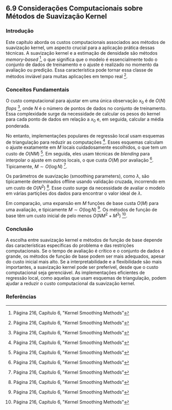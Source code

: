 ## 6.9 Considerações Computacionais sobre Métodos de Suavização Kernel

### Introdução
Este capítulo aborda os custos computacionais associados aos métodos de suavização kernel, um aspecto crucial para a aplicação prática dessas técnicas. A suavização kernel e a estimação de densidade são métodos *memory-based* [^26], o que significa que o modelo é essencialmente todo o conjunto de dados de treinamento e o ajuste é realizado no momento da avaliação ou predição. Essa característica pode tornar essa classe de métodos inviável para muitas aplicações em tempo real [^26].

### Conceitos Fundamentais
O custo computacional para ajustar em uma única observação $x_0$ é de $O(N)$ *flops* [^26], onde $N$ é o número de pontos de dados no conjunto de treinamento. Essa complexidade surge da necessidade de calcular os pesos do kernel para cada ponto de dados em relação a $x_0$ e, em seguida, calcular a média ponderada.

No entanto, implementações populares de regressão local usam esquemas de triangulação para reduzir as computações [^26]. Esses esquemas calculam o ajuste exatamente em $M$ locais cuidadosamente escolhidos, o que tem um custo de $O(NM)$ [^26]. Em seguida, eles usam técnicas de *blending* para interpolar o ajuste em outros locais, o que custa $O(M)$ por avaliação [^26]. Tipicamente, $M \sim O(\log N)$ [^26].

Os parâmetros de suavização (smoothing parameters), como $\lambda$, são tipicamente determinados offline usando validação cruzada, incorrendo em um custo de $O(N^2)$ [^26]. Esse custo surge da necessidade de avaliar o modelo em várias partições dos dados para encontrar o valor ideal de $\lambda$.

Em comparação, uma expansão em $M$ funções de base custa $O(M)$ para uma avaliação, e tipicamente $M \sim O(\log N)$ [^26]. Os métodos de função de base têm um custo inicial de pelo menos $O(NM^2 + M^3)$ [^26].

### Conclusão
A escolha entre suavização kernel e métodos de função de base depende das características específicas do problema e das restrições computacionais. Se o tempo de avaliação é crítico e o conjunto de dados é grande, os métodos de função de base podem ser mais adequados, apesar do custo inicial mais alto. Se a interpretabilidade e a flexibilidade são mais importantes, a suavização kernel pode ser preferível, desde que o custo computacional seja gerenciável. As implementações eficientes de regressão local, como aquelas que usam esquemas de triangulação, podem ajudar a reduzir o custo computacional da suavização kernel.

### Referências
[^26]: Página 216, Capítulo 6, "Kernel Smoothing Methods"
<!-- END -->